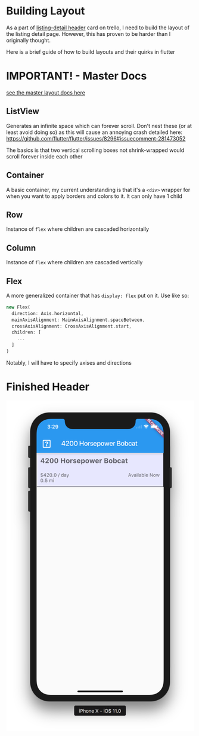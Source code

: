 # Building Layout
As a part of [listing-detail header](https://trello.com/c/vaWX0H5j/67-flutter-listing-detail-page) card on trello, I need to build the layout of the listing detail page. However, this has proven to be harder than I originally thought.

Here is a brief guide of how to build layouts and their quirks in flutter

# IMPORTANT! - Master Docs
[see the master layout docs here](https://flutter.io/widgets/layout/)

## ListView
Generates an infinite space which can forever scroll. Don't nest these (or at least avoid doing so) as this will cause an annoying crash detailed here: https://github.com/flutter/flutter/issues/8296#issuecomment-281473052

The basics is that two vertical scrolling boxes not shrink-wrapped would scroll forever inside each other

## Container
A basic container, my current understanding is that it's a `<div>` wrapper for when you want to apply borders and colors to it. It can only have 1 child

## Row
Instance of `flex` where children are cascaded horizontally

## Column
Instance of `flex` where children are cascaded vertically

## Flex
A more generalized container that has `display: flex` put on it. Use like so:

```dart
new Flex(
  direction: Axis.horizontal,
  mainAxisAlignment: MainAxisAlignment.spaceBetween,
  crossAxisAlignment: CrossAxisAlignment.start,
  children: [
    ...
  ]
)
```
Notably, I will have to specify axises and directions

# Finished Header
![the finished header with flex layout](./ch01/listing-detail-header.png)